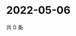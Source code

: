 # 2022-05-06

共 0 条

<!-- BEGIN WEIBO -->
<!-- 最后更新时间 Fri May 06 2022 23:17:15 GMT+0800 (China Standard Time) -->

<!-- END WEIBO -->
